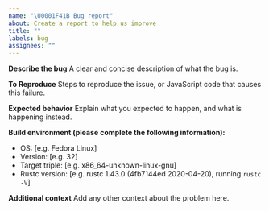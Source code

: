 ```yaml
---
name: "\U0001F41B Bug report"
about: Create a report to help us improve
title: ""
labels: bug
assignees: ""
---
```


<!--
Thank you for reporting a bug in Boa! This will make us improve the engine. But first, fill the following template so that we better understand what's happening. Feel free to add or remove sections as you feel appropriate.
-->

**Describe the bug**
A clear and concise description of what the bug is.

<!-- E.g.:
The variable statement is not working as expected, it always adds 10 when assigning a number to a variable"
-->

**To Reproduce**
Steps to reproduce the issue, or JavaScript code that causes this failure.

<!-- E.g.:
This JavaScript code reproduces the issue:
```javascript
var a = 10;
a;
```
-->

**Expected behavior**
Explain what you expected to happen, and what is happening instead.

<!-- E.g.:
Running this code, `a` should be set to `10` and printed, but `a` is instead set to `20`. The expected behaviour can be found in the [ECMAScript specification][spec].

[spec]: https://tc39.es/ecma262/#sec-variable-statement-runtime-semantics-evaluation
-->

**Build environment (please complete the following information):**

- OS: [e.g. Fedora Linux]
- Version: [e.g. 32]
- Target triple: [e.g. x86_64-unknown-linux-gnu]
- Rustc version: [e.g. rustc 1.43.0 (4fb7144ed 2020-04-20), running `rustc -V`]

**Additional context**
Add any other context about the problem here.

<!-- E.g.:
You can find more information in [MDN](https://developer.mozilla.org/en-US/docs/Web/JavaScript/Reference/Statements/var).
-->

